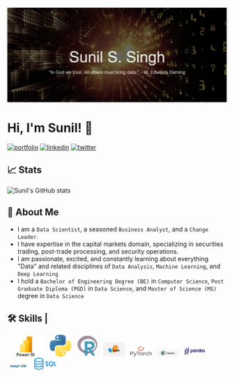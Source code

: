 
![Logo](https://github.com/sssingh/sssingh/blob/main/github_profile_readme.png)
# Hi, I'm Sunil! 👋

[![portfolio](https://img.shields.io/badge/my_web_site-000?style=for-the-badge&logo=ko-fi&logoColor=white)](https://https://sssingh.github.io/DSPortfolio/)
[![linkedin](https://img.shields.io/badge/linkedin-0A66C2?style=for-the-badge&logo=linkedin&logoColor=white)](https://www.linkedin.com/in/sssingh/)
[![twitter](https://img.shields.io/badge/twitter-1DA1F2?style=for-the-badge&logo=twitter&logoColor=white)](https://twitter.com/@_sssingh)

## 📈 Stats
![Sunil's GitHub stats](https://github-readme-stats.vercel.app/api?username=sssingh&&show_icons=true&theme=cobalt)


## 🚀 About Me
* I am a `Data Scientist`, a seasoned `Business Analyst`, and a `Change Leader`. 
* I have expertise in the capital markets domain, specializing in securities trading,  post-trade processing, and security operations.
* I am passionate, excited, and constantly learning about everything "Data" and related disciplines of `Data Analysis`, `Machine Learning`, and `Deep Learning`
* I hold a `Bachelor of Engineering Degree (BE)` in `Computer Science`, `Post Graduate Diploma (PGD)` in `Data Science`, and `Master of Science (MS)` degree in `Data Science`


## 🛠 Skills       |  
<p float="left">
  <img src="powerBI-logo.png" width="85"/>&nbsp;&nbsp;  
  <img src="python-logo.png" width="50" />&nbsp;&nbsp; 
  <img src="r-logo.png" width="50" />&nbsp;&nbsp;
  <img src="scikit-learn-logo.png" width="50" height="33"/>&nbsp;&nbsp;
  <img src="pytorch-logo.png" width="50" height="25"/>&nbsp;&nbsp;
  <img src="numpy-logo.png" width="50" />&nbsp;&nbsp;
  <img src="pandas-logo.svg.png" width="50" height="25"/>&nbsp;&nbsp;
  <img src="matplotlib-logo.png" width="50" />&nbsp;&nbsp;
  <img src="sql-logo.png" width="50" />&nbsp;&nbsp;
</p>
